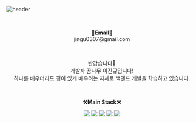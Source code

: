 ![header](https://capsule-render.vercel.app/api?type=wave&color=auto&height=300&section=header&text=Hack%20chobo&fontSize=90&animation=fadeIn)

<br>

<p align="center">
<Strong>📧Email📧</Strong><br>jingu0307@gmail.com<br>

</p>

<br>

<p align="center">
    반갑습니다👐 <br>
    개발자 꿈나무 이진규입니다! <br>
    하나를 배우더라도 깊이 있게 배우려는 자세로 백엔드 개발을 학습하고 있습니다.<br>
</p>

<br>

<p align="center">
    <Strong>⚒️Main Stack⚒️</Strong><br>
</p>

<p align="center" display="inline-block">
    <img src="https://img.shields.io/badge/java-007396?style=for-the-badge&logo=java&logoColor=white"> <img src="https://img.shields.io/badge/spring-81c147?style=for-the-badge&logo=spring&logoColor=white"> <img src="https://img.shields.io/badge/mybatis-81c147?style=for-the-badge&logo=mybatis&logoColor=white"> <img src="https://img.shields.io/badge/mariaDB-003545?style=for-the-badge&logo=mariaDB&logoColor=white"> <img src="https://img.shields.io/badge/JPA-003545?style=for-the-badge&logo=JPA&logoColor=white">
</p>

<br>
    
</div>

